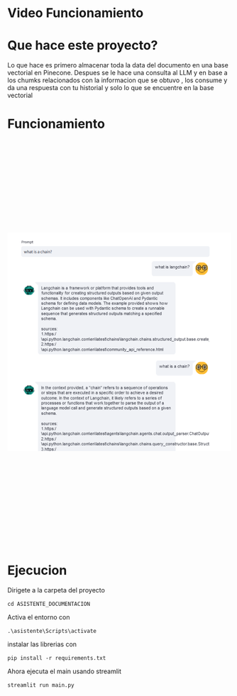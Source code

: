 # Video Funcionamiento

# Que hace este proyecto?
Lo que hace es primero almacenar toda la data del documento en una base vectorial en Pinecone.
Despues se le hace una consulta al LLM y en base a los chumks relacionados con la informacion que se obtuvo , los consume y da una respuesta con tu historial y solo lo que se encuentre en la base vectorial

# Funcionamiento
<img src="Demostracion.png"  style="object-fit: contain; width: 512px; height: 912px;"/>

# Ejecucion
Dirigete a la carpeta del proyecto
```
cd ASISTENTE_DOCUMENTACION
``` 

Activa el entorno con
```
.\asistente\Scripts\activate
``` 

instalar las librerias con
```
pip install -r requirements.txt
``` 
Ahora ejecuta el main usando streamlit
```
streamlit run main.py
``` 



